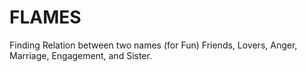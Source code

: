 # FLAMES
Finding Relation between two names (for Fun)
Friends, Lovers, Anger, Marriage, Engagement, and Sister.
